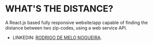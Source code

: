 # WHAT'S THE DISTANCE?

A React.js based fully responsive website/app capable of finding the distance between two zip-codes, using a web service API.

- LINKEDIN: [RODRIGO DE MELO NOGUEIRA](https://www.linkedin.com/in/rodrigo-de-melo-nogueira-655b12233/?locale=en_US).
